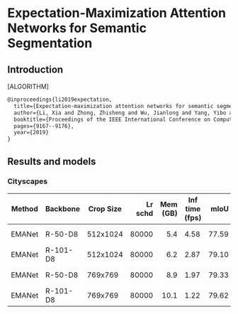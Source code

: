 # Expectation-Maximization Attention Networks for Semantic Segmentation

## Introduction

[ALGORITHM]

```latex
@inproceedings{li2019expectation,
  title={Expectation-maximization attention networks for semantic segmentation},
  author={Li, Xia and Zhong, Zhisheng and Wu, Jianlong and Yang, Yibo and Lin, Zhouchen and Liu, Hong},
  booktitle={Proceedings of the IEEE International Conference on Computer Vision},
  pages={9167--9176},
  year={2019}
}
```

## Results and models

### Cityscapes

| Method | Backbone | Crop Size | Lr schd | Mem (GB) | Inf time (fps) | mIoU  | mIoU(ms+flip) |                                                                                                                                                                                          download                                                                                                                                                                                          |
|--------|----------|-----------|--------:|---------:|----------------|------:|---------------|--------------------------------------------------------------------------------------------------------------------------------------------------------------------------------------------------------------------------------------------------------------------------------------------------------------------------------------------------------------------------------------------|
| EMANet | R-50-D8  | 512x1024  |   80000 |      5.4 | 4.58           | 77.59 | 79.44         | [model](https://download.openmmlab.com/mmsegmentation/v0.5/emanet/emanet_r50-d8_512x1024_80k_cityscapes/emanet_r50-d8_512x1024_80k_cityscapes_20200901_100301-c43fcef1.pth) &#124; [log](https://download.openmmlab.com/mmsegmentation/v0.5/emanet/emanet_r50-d8_512x1024_80k_cityscapes/emanet_r50-d8_512x1024_80k_cityscapes-20200901_100301.log.json)     |
| EMANet | R-101-D8 | 512x1024  |   80000 |      6.2 | 2.87           | 79.10 | 81.21         | [model](https://download.openmmlab.com/mmsegmentation/v0.5/emanet/emanet_r101-d8_512x1024_80k_cityscapes/emanet_r101-d8_512x1024_80k_cityscapes_20200901_100301-2d970745.pth) &#124; [log](https://download.openmmlab.com/mmsegmentation/v0.5/emanet/emanet_r101-d8_512x1024_80k_cityscapes/emanet_r101-d8_512x1024_80k_cityscapes-20200901_100301.log.json) |
| EMANet | R-50-D8  | 769x769   |   80000 |      8.9 | 1.97           | 79.33 | 80.49         | [model](https://download.openmmlab.com/mmsegmentation/v0.5/emanet/emanet_r50-d8_769x769_80k_cityscapes/emanet_r50-d8_769x769_80k_cityscapes_20200901_100301-16f8de52.pth) &#124; [log](https://download.openmmlab.com/mmsegmentation/v0.5/emanet/emanet_r50-d8_769x769_80k_cityscapes/emanet_r50-d8_769x769_80k_cityscapes-20200901_100301.log.json)         |
| EMANet | R-101-D8 | 769x769   |   80000 |     10.1 | 1.22           | 79.62 | 81.00         | [model](https://download.openmmlab.com/mmsegmentation/v0.5/emanet/emanet_r101-d8_769x769_80k_cityscapes/emanet_r101-d8_769x769_80k_cityscapes_20200901_100301-47a324ce.pth) &#124; [log](https://download.openmmlab.com/mmsegmentation/v0.5/emanet/emanet_r101-d8_769x769_80k_cityscapes/emanet_r101-d8_769x769_80k_cityscapes-20200901_100301.log.json)     |
